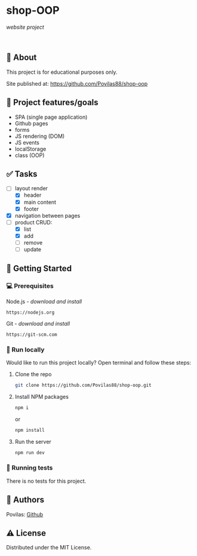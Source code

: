 # shop-OOP

_website project_

<br>

## 🌟 About

This project is for educational purposes only.

Site published at: https://github.com/Povilas88/shop-oop

## 🎯 Project features/goals

-   SPA (single page application)
-   Github pages
-   forms
-   JS rendering (DOM)
-   JS events
-   localStorage
-   class (OOP)

## ✅ Tasks

-   [ ] layout render
    -   [x] header
    -   [x] main content
    -   [x] footer
-   [x] navigation between pages
-   [ ] product CRUD:
    -   [x] list
    -   [x] add
    -   [ ] remove
    -   [ ] update

## 🧰 Getting Started

### 💻 Prerequisites

Node.js - _download and install_

```
https://nodejs.org
```

Git - _download and install_

```
https://git-scm.com
```

### 🏃 Run locally

Would like to run this project locally? Open terminal and follow these steps:

1. Clone the repo
    ```sh
    git clone https://github.com/Povilas88/shop-oop.git
    ```
2. Install NPM packages
    ```sh
    npm i
    ```
    or
    ```sh
    npm install
    ```
3. Run the server
    ```sh
    npm run dev
    ```

### 🧪 Running tests

There is no tests for this project.

## 🎅 Authors

Povilas: [Github](https://github.com/Povilas88)

## ⚠️ License

Distributed under the MIT License.
